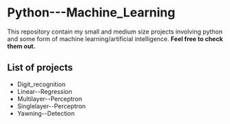 # Python---Machine_Learning
 
This repository contain my small and medium size projects involving python and some form of machine learning/artificial intelligence. 
**Feel free to check them out.**

## List of projects
* Digit_recognition
* Linear--Regression
* Multilayer--Perceptron
* Singlelayer--Perceptron
* Yawning--Detection
